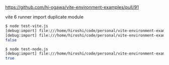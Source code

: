 https://github.com/hi-ogawa/vite-environment-examples/pull/91

vite 6 runner import duplicate module


```sh
$ node test-vite.js
[debug:import] file:///home/hiroshi/code/personal/vite-environment-examples/examples/repro/src/thing.js
[debug:import] file:///home/hiroshi/code/personal/vite-environment-examples/examples/repro/src/thing.js
false

$ node test-node.js
[debug:import] file:///home/hiroshi/code/personal/vite-environment-examples/examples/repro/src/thing.js
true
```
